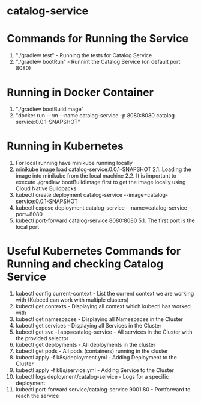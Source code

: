 # catalog-service

# Commands for Running the Service

1. "./gradlew test" - Running the tests for Catalog Service
2. "./gradlew bootRun" - Runnint the Catalog Service (on default port 8080)

# Running in Docker Container
1. "./gradlew bootBuildImage"
2. "docker run --rm --name catalog-service -p 8080:8080 catalog-service:0.0.1-SNAPSHOT"

# Running in Kubernetes
1. For local running have minikube running locally
2. minikube image load catalog-service:0.0.1-SNAPSHOT
   2.1. Loading the image into minikube from the local machine
   2.2. It is important to execute ./gradlew bootBuildImage first to get the image locally using Cloud Native Buildpacks
3. kubectl create deployment catalog-service --image=catalog-service:0.0.1-SNAPSHOT
4. kubectl expose deployment catalog-service --name=catalog-service --port=8080
5. kubectl port-forward catalog-service 8080:8080
   5.1. The first port is the local port


# Useful Kubernetes Commands for Running and checking Catalog Service
1. kubectl config current-context - List the current context we are working with (Kubectl can work with multiple clusters)
2. kubectl get contexts - Displaying all context which kubectl has worked with
3. kubectl get namespaces - Displaying all Namespaces in the Cluster
4. kubectl get services - Displaying all Services in the Cluster
5. kubectl get svc -l app=catalog-service - All services in the Cluster with the provided selector
6. kubectl get deployments - All deployments in the cluster
7. kubectl get pods - All pods (containers) running in the cluster
8. kubectl apply -f k8s/deployment.yml - Adding Deployment to the Cluster
9. kubectl apply -f k8s/service.yml - Adding Service to the Cluster
10. kubectl logs deployment/catalog-service - Logs for a specific deployment
11. kubectl port-forward service/catalog-service 9001:80 - Portforward to reach the service


